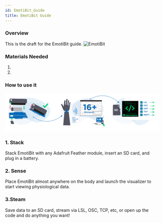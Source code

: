 ```yaml
---
id: EmotiBit_Guide
title: EmotiBit Guide
---
```

### Overview
This is the draft for the EmotiBit guide.
![EmotiBit](assets/ThirdPartyImages/Emotibit.png)


### Materials Needed
1.
2.

### How to use it
![EmotiBit_setup](../../assets/ThirdPartyImages/Emotibit_setup.PNG)
### 1. Stack
Stack EmotiBit with any Adafruit Feather module, insert an SD card, and plug in a battery.


### 2. Sense
Place EmotiBit almost anywhere on the body and launch the visualizer to start viewing physiological data.

### 3.Steam
Save data to an SD card, stream via LSL, OSC, TCP, etc, or open up the code and do anything you want!
